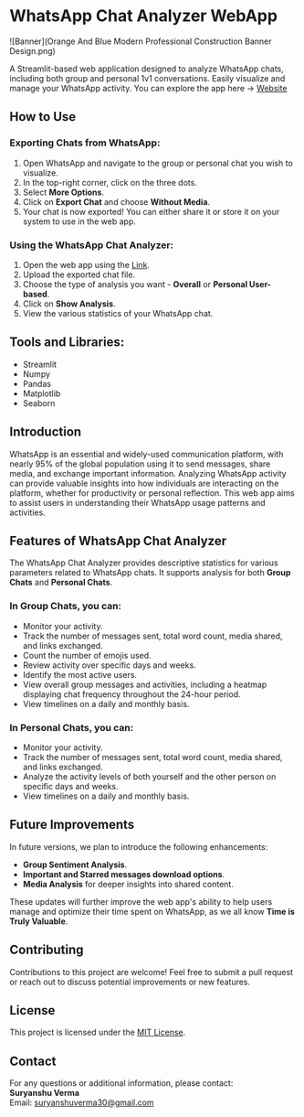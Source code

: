 # WhatsApp Chat Analyzer WebApp

![Banner](Orange And Blue Modern Professional Construction Banner Design.png)

A Streamlit-based web application designed to analyze WhatsApp chats, including both group and personal 1v1 conversations. Easily visualize and manage your WhatsApp activity. You can explore the app here -> [Website](#)

## How to Use

### Exporting Chats from WhatsApp:
1. Open WhatsApp and navigate to the group or personal chat you wish to visualize.
2. In the top-right corner, click on the three dots.
3. Select **More Options**.
4. Click on **Export Chat** and choose **Without Media**.
5. Your chat is now exported! You can either share it or store it on your system to use in the web app.

### Using the WhatsApp Chat Analyzer:
1. Open the web app using the [Link](#).
2. Upload the exported chat file.
3. Choose the type of analysis you want - **Overall** or **Personal User-based**.
4. Click on **Show Analysis**.
5. View the various statistics of your WhatsApp chat.

## Tools and Libraries:
- Streamlit
- Numpy
- Pandas
- Matplotlib
- Seaborn

## Introduction

WhatsApp is an essential and widely-used communication platform, with nearly 95% of the global population using it to send messages, share media, and exchange important information. Analyzing WhatsApp activity can provide valuable insights into how individuals are interacting on the platform, whether for productivity or personal reflection. This web app aims to assist users in understanding their WhatsApp usage patterns and activities.

## Features of WhatsApp Chat Analyzer

The WhatsApp Chat Analyzer provides descriptive statistics for various parameters related to WhatsApp chats. It supports analysis for both **Group Chats** and **Personal Chats**.

### In Group Chats, you can:
- Monitor your activity.
- Track the number of messages sent, total word count, media shared, and links exchanged.
- Count the number of emojis used.
- Review activity over specific days and weeks.
- Identify the most active users.
- View overall group messages and activities, including a heatmap displaying chat frequency throughout the 24-hour period.
- View timelines on a daily and monthly basis.

### In Personal Chats, you can:
- Monitor your activity.
- Track the number of messages sent, total word count, media shared, and links exchanged.
- Analyze the activity levels of both yourself and the other person on specific days and weeks.
- View timelines on a daily and monthly basis.

## Future Improvements

In future versions, we plan to introduce the following enhancements:
- **Group Sentiment Analysis**.
- **Important and Starred messages download options**.
- **Media Analysis** for deeper insights into shared content.

These updates will further improve the web app's ability to help users manage and optimize their time spent on WhatsApp, as we all know **Time is Truly Valuable**.

## Contributing

Contributions to this project are welcome! Feel free to submit a pull request or reach out to discuss potential improvements or new features.

## License

This project is licensed under the [MIT License](#).

## Contact

For any questions or additional information, please contact:  
**Suryanshu Verma**  
Email: [suryanshuverma30@gmail.com](mailto:suryanshuverma30@gmail.com)
